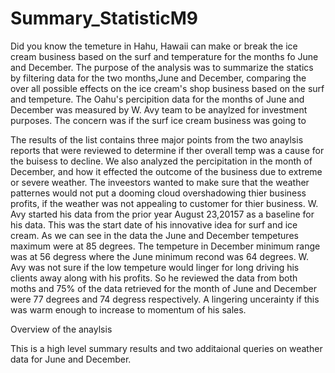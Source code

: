 # Summary_StatisticM9

  Did you know the temeture in Hahu, Hawaii can make or break the ice cream business based on the surf and temperature for the months fo June and December. 
The purpose of the analysis was to summarize the statics by filtering data for the two months,June and December, comparing the over all possible effects on the ice cream's shop business based on the surf and tempeture. The Oahu's percipition data for the months of June and December was measured by W. Avy team to be anaylzed for investment purposes. The concern was if the surf ice cream business was going to 

The results of the list contains three major points from the two anaylsis reports that were reviewed to determine if ther overall temp was a cause for the buisess to decline. We also analyzed the percipitation in the month of December, and how it effected the outcome of the business due to extreme or severe weather. The inveestors wanted to make sure that the weather patternes would not put a dooming cloud overshadowing thier business profits, if the weather was not appealing to customer for thier business. 
W. Avy started his data from the prior year August 23,20157 as a baseline for his data. This was the start date of his innovative idea for surf and ice cream. 
As we can see in the data the June and December tempetures maximum were at 85 degrees. The tempeture in December minimum range was at 56 degress where the June minimum recond was 64 degrees. W. Avy was not sure if the low tempeture would linger for long driving his clients away along with his profits.  So he reviewed the data from both moths and 75% of the data retrieved for the month of June and December were 77 degrees and 74 degress respectively. A lingering uncerainty if this was warm enough to increase to momentum of his sales. 

Overview of the anaylsis 

This is a high level summary results and two additaional queries on weather data for June and December. 

